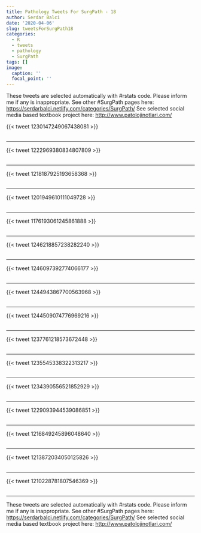 ```yaml
---
title: Pathology Tweets For SurgPath - 18
author: Serdar Balci
date: '2020-04-06'
slug: tweetsForSurgPath18
categories:
  - R
  - tweets
  - pathology
  - SurgPath
tags: []
image:
  caption: ''
  focal_point: ''
---
```



These tweets are selected automatically with #rstats code. Please inform me if any is inappropriate.
See other #SurgPath pages here: https://serdarbalci.netlify.com/categories/SurgPath/ 
See selected social media based textbook project here: http://www.patolojinotlari.com/

{{< tweet 1230147249067438081 >}}
<br>
<br>
<hr>
{{< tweet 1222969380834807809 >}}
<br>
<br>
<hr>
{{< tweet 1218187925193658368 >}}
<br>
<br>
<hr>
{{< tweet 1201949610111049728 >}}
<br>
<br>
<hr>
{{< tweet 1176193061245861888 >}}
<br>
<br>
<hr>
{{< tweet 1246218857238282240 >}}
<br>
<br>
<hr>
{{< tweet 1246097392774066177 >}}
<br>
<br>
<hr>
{{< tweet 1244943867700563968 >}}
<br>
<br>
<hr>
{{< tweet 1244509074776969216 >}}
<br>
<br>
<hr>
{{< tweet 1237761218573672448 >}}
<br>
<br>
<hr>
{{< tweet 1235545338322313217 >}}
<br>
<br>
<hr>
{{< tweet 1234390556521852929 >}}
<br>
<br>
<hr>
{{< tweet 1229093944539086851 >}}
<br>
<br>
<hr>
{{< tweet 1216849245896048640 >}}
<br>
<br>
<hr>
{{< tweet 1213872034050125826 >}}
<br>
<br>
<hr>
{{< tweet 1210228781807546369 >}}
<br>
<br>
<hr>


These tweets are selected automatically with #rstats code. Please inform me if any is inappropriate.
See other #SurgPath pages here: https://serdarbalci.netlify.com/categories/SurgPath/ 
See selected social media based textbook project here: http://www.patolojinotlari.com/
